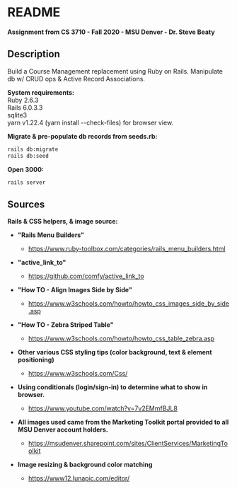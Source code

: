 # README

**Assignment from CS 3710 - Fall 2020 - MSU Denver - Dr. Steve Beaty** 

## Description

Build a Course Management replacement using Ruby on Rails. Manipulate db w/ CRUD ops & Active Record Associations.

**System requirements:**  
Ruby 2.6.3  
Rails 6.0.3.3  
sqlite3  
yarn v1.22.4 (yarn install --check-files) for browser view.

**Migrate & pre-populate db records from seeds.rb:**
```bash  
rails db:migrate
rails db:seed   
``` 
**Open 3000:**
```bash
rails server
```

## Sources

**Rails & CSS helpers, & image source:**

* **"Rails Menu Builders"**  

	* https://www.ruby-toolbox.com/categories/rails_menu_builders.html

* **"active_link_to"**  

	* https://github.com/comfy/active_link_to

* **"How TO - Align Images Side by Side"**  

	* https://www.w3schools.com/howto/howto_css_images_side_by_side.asp

* **"How TO - Zebra Striped Table"**  

	* https://www.w3schools.com/howto/howto_css_table_zebra.asp

* **Other various CSS styling tips (color background, text & element positioning)**  

	* https://www.w3schools.com/Css/

* **Using conditionals (login/sign-in) to determine what to show in browser.**  

	* https://www.youtube.com/watch?v=7v2EMmfBJL8

* **All images used came from the Marketing Toolkit portal provided to all MSU Denver account holders.**  

	* https://msudenver.sharepoint.com/sites/ClientServices/MarketingToolkit

* **Image resizing & background color matching**  

	* https://www12.lunapic.com/editor/
